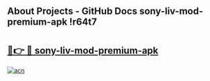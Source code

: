 ## About Projects - GitHub Docs sony-liv-mod-premium-apk !r64t7

# <h2><a href="https://andorid.site?title=sony-liv-mod-premium-apk&ref=14PRO">🔗👉 🔴 sony-liv-mod-premium-apk</a></h2>

[![acn](https://github.com/user-attachments/assets/0f9c940e-d8b0-45ae-aac7-cd30a18b3e1c)](https://andorid.site?title=sony-liv-mod-premium-apk&ref=14PRO)

